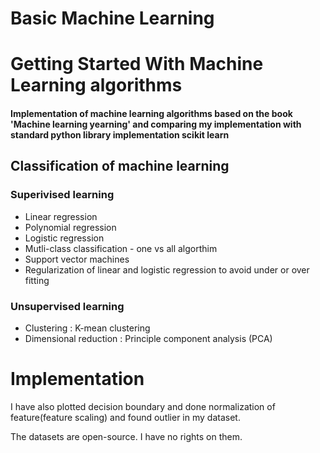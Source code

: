 # Basic Machine Learning
Getting Started With Machine Learning algorithms 
===================================

#### Implementation of machine learning algorithms based on the book 'Machine learning yearning' and comparing my implementation with standard python library implementation scikit learn
## Classification of machine learning
### Superivised learning
* Linear regression
* Polynomial regression
* Logistic regression 
* Mutli-class classification - one vs all algorthim
* Support vector machines
* Regularization of linear and logistic regression to avoid under or over fitting

### Unsupervised learning
* Clustering : K-mean clustering
* Dimensional reduction : Principle component analysis (PCA)


Implementation 
==================

I have also plotted decision boundary and done normalization of feature(feature scaling) and found outlier in my dataset.

The datasets are open-source. I have no rights on them.
